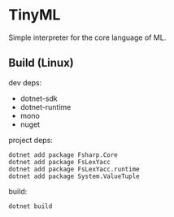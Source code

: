 # TinyML

Simple interpreter for the core language of ML.

## Build (Linux)

dev deps:
- dotnet-sdk
- dotnet-runtime
- mono
- nuget

project deps:
```
dotnet add package Fsharp.Core
dotnet add package FsLexYacc
dotnet add package FsLexYacc.runtime
dotnet add package System.ValueTuple
```

build:
```
dotnet build
```